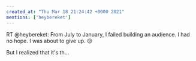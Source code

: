 ```yaml
---
created_at: "Thu Mar 18 21:24:42 +0000 2021"
mentions: ['heybereket']
---
```


RT @heybereket: From July to January, I failed building an audience. 
I had no hope. I was about to give up. 😔

But I realized that it's th…